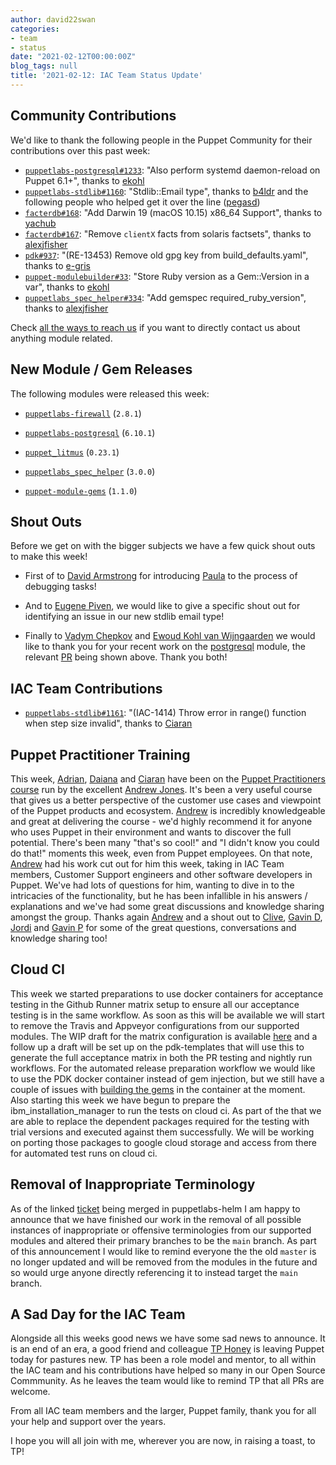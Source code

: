 ```yaml
---
author: david22swan
categories:
- team
- status
date: "2021-02-12T00:00:00Z"
blog_tags: null
title: '2021-02-12: IAC Team Status Update'
---
```


## Community Contributions

We'd like to thank the following people in the Puppet Community for their contributions over this past week:

- [`puppetlabs-postgresql#1233`][puppetlabs-postgresql-pr-1233]: "Also perform systemd daemon-reload on Puppet 6.1+", thanks to [ekohl][ekohl]
- [`puppetlabs-stdlib#1160`][puppetlabs-stdlib-pr-1160]: "Stdlib::Email type", thanks to [b4ldr][b4ldr] and the following people who helped get it over the line ([pegasd][pegasd])
- [`facterdb#168`][facterdb-pr-168]: "Add Darwin 19 (macOS 10.15) x86_64 Support", thanks to [yachub][yachub]
- [`facterdb#167`][facterdb-pr-167]: "Remove `clientX` facts from solaris factsets", thanks to [alexjfisher][alexjfisher]
- [`pdk#937`][pdk-pr-937]: "(RE-13453) Remove old gpg key from build_defaults.yaml", thanks to [e-gris][e-gris]
- [`puppet-modulebuilder#33`][puppet-modulebuilder-pr-33]: "Store Ruby version as a Gem::Version in a var", thanks to [ekohl][ekohl]
- [`puppetlabs_spec_helper#334`][puppetlabs_spec_helper-pr-334]: "Add gemspec required_ruby_version", thanks to [alexjfisher][alexjfisher]

Check [all the ways to reach us](/blog/updates/2021-01-20-reaching-out.md) if you want to directly contact us about anything module related.

## New Module / Gem Releases

The following modules were released this week:

- [`puppetlabs-firewall`][puppetlabs-firewall] (`2.8.1`)
- [`puppetlabs-postgresql`][puppetlabs-postgresql] (`6.10.1`)
- [`puppet_litmus`][puppet_litmus] (`0.23.1`)
- [`puppetlabs_spec_helper`][puppetlabs_spec_helper] (`3.0.0`)
- [`puppet-module-gems`][puppet-module-gems] (`1.1.0`)

  [puppetlabs-firewall]:            http://github.com/puppetlabs/puppetlabs-firewall
  [puppetlabs-postgresql]:          https://github.com/puppetlabs/puppetlabs-postgresql
  [puppet_litmus]:                  https://github.com/puppetlabs/puppet_litmus
  [puppetlabs_spec_helper]:         https://github.com/puppetlabs/puppetlabs_spec_helper
  [puppet-module-gems]:             https://github.com/puppetlabs/puppet-module-gems
  [puppetlabs-postgresql-pr-1233]:  https://github.com/puppetlabs/puppetlabs-postgresql/pull/1233
  [ekohl]:                          https://github.com/ekohl
  [puppetlabs-stdlib-pr-1160]:      https://github.com/puppetlabs/puppetlabs-stdlib/pull/1160
  [b4ldr]:                          https://github.com/b4ldr
  [pegasd]:                         https://github.com/pegasd
  [facterdb-pr-168]:                https://github.com/camptocamp/facterdb/pull/168
  [yachub]:                         https://github.com/yachub
  [facterdb-pr-167]:                https://github.com/camptocamp/facterdb/pull/167
  [alexjfisher]:                    https://github.com/alexjfisher
  [pdk-pr-937]:                     https://github.com/puppetlabs/pdk/pull/937
  [e-gris]:                         https://github.com/e-gris
  [puppet-modulebuilder-pr-33]:     https://github.com/puppetlabs/puppet-modulebuilder/pull/33
  [puppetlabs_spec_helper-pr-334]:  https://github.com/puppetlabs/puppetlabs_spec_helper/pull/334

## Shout Outs

Before we get on with the bigger subjects we have a few quick shout outs to make this week!

- First of to [David Armstrong][DavidA] for introducing [Paula][Paula] to the process of debugging tasks!
- And to [Eugene Piven][EugeneP], we would like to give a specific shout out for identifying an issue in our new stdlib email type!
- Finally to [Vadym Chepkov][vchepkov] and [Ewoud Kohl van Wijngaarden][ekohl] we would like to thank you for your recent work on the [postgresql][puppetlabs-postgresql] module, the relevant [PR][puppetlabs-postgresql-pr-1233] being shown above. Thank you both!

  [DavidA]:             https://github.com/da-ar
  [EugeneP]:            https://github.com/pegasd
  [vchepkov]:           https://github.com/vchepkov

## IAC Team Contributions

- [`puppetlabs-stdlib#1161`][puppetlabs-stdlib-pr-1161]: "(IAC-1414) Throw error in range() function when step size invalid", thanks to [Ciaran][Ciaran]

  [puppetlabs-stdlib-pr-1161]: https://github.com/puppetlabs/puppetlabs-stdlib/pull/1161

## Puppet Practitioner Training

This week, [Adrian][Adrian], [Daiana][Daiana] and [Ciaran][Ciaran] have been on the [Puppet Practitioners course][PractitionersCourse] run by the excellent [Andrew Jones][Andrew].
It's been a very useful course that gives us a better perspective of the customer use cases and viewpoint of the Puppet products and ecosystem.
[Andrew][Andrew] is incredibly knowledgeable and great at delivering the course - we'd highly recommend it for anyone who uses Puppet in their environment and wants to discover the full potential.
There's been many "that's so cool!" and "I didn't know you could do that!" moments this week, even from Puppet employees.
On that note, [Andrew][Andrew] had his work cut out for him this week, taking in IAC Team members, Customer Support engineers and other software developers in Puppet.
We've had lots of questions for him, wanting to dive in to the intricacies of the functionality, but he has been infallible in his answers / explanations and we've had some great discussions and knowledge sharing amongst the group.
Thanks again [Andrew][Andrew] and a shout out to [Clive][Clive], [Gavin D][GavinD], [Jordi][Jordi] and [Gavin P][GavinP] for some of the great questions, conversations and knowledge sharing too!

  [Andrew]:               https://github.com/16c7x
  [Clive]:                https://github.com/cliveweir
  [GavinD]:               https://github.com/gavindidrichsen
  [Jordi]:                https://github.com/jordi-garcia
  [GavinP]:               https://github.com/GSPatton
  [PractitionersCourse]:  https://learn.puppet.com/instructor-led-training/puppet-practitioner

## Cloud CI

This week we started preparations to use docker containers for acceptance testing in the Github Runner matrix setup to ensure all our acceptance testing is in the same workflow. As soon as this will be available we will start to remove the Travis and Appveyor configurations from our supported modules.
The WIP draft for the matrix configuration is available [here][puppet-litmus-pr-385] and a follow up a draft will be set up on the pdk-templates that will use this to generate the full acceptance matrix in both the PR testing and nightly run workflows.
For the automated release preparation workflow we would like to use the PDK docker container instead of gem injection, but we still have a couple of issues with [building the gems][puppetlabs-testing-issues] in the container at the moment.
Also starting this week we have begun to prepare the ibm_installation_manager to run the tests on cloud ci. As part of the that  we are able to replace the dependent packages required for the testing with trial versions and executed against them successfully. We will be working on porting those packages to google cloud storage and access from there for automated test runs on cloud ci.

  [puppet-litmus-pr-385]:       https://github.com/puppetlabs/puppet_litmus/pull/385
  [puppetlabs-testing-issues]:  https://github.com/puppetlabs/puppetlabs-testing/runs/1863891582?check_suite_focus=true

## Removal of Inappropriate Terminology

As of the linked [ticket][puppetlabs-helm-pr-140] being merged in puppetlabs-helm I am happy to announce that we have finished our work in the removal of all possible instances of inappropriate or offensive terminologies from our supported modules and altered their primary branches to be the `main` branch.
As part of this announcement I would like to remind everyone the the old `master` is no longer updated and will be removed from the modules in the future and so would urge anyone directly referencing it to instead target the `main` branch.

  [puppetlabs-helm-pr-140]: https://github.com/puppetlabs/puppetlabs-helm/pull/140

## A Sad Day for the IAC Team

Alongside all this weeks good news we have some sad news to announce. It is an end of an era, a good friend and colleague [TP Honey][TP] is leaving Puppet today for pastures new. TP has been a role model and mentor, to all within the IAC team and his contributions have helped so many in our Open Source Commmunity. As he leaves the team would like to remind TP that all PRs are welcome.

From all IAC team members and the larger, Puppet family, thank you for all your help and support over the years.

I hope you will all join with me, wherever you are now, in raising a toast, to TP!

  [Adrian]:             https://github.com/adrianiurca
  [Ben]:                https://github.com/binford2k
  [Ciaran]:             https://github.com/sanfrancrisko
  [Daiana]:             https://github.com/daianamezdrea
  [Danny]:              https://github.com/carabasdaniel
  [DavidSchmitt]:       https://github.com/DavidS
  [DavidSwan]:          https://github.com/david22swan
  [Disha]:              https://github.com/Disha-maker
  [Lore]:               https://github.com/lionce
  [Michael]:            https://github.com/michaeltlombardi
  [Paula]:              https://github.com/pmcmaw
  [Sheena]:             https://github.com/sheenaajay
  [Supported Modules]:  https://puppetlabs.github.io/iac/modules/
  [TP]:                 https://github.com/tphoney
  [Tools]:              https://puppetlabs.github.io/iac/tools/
